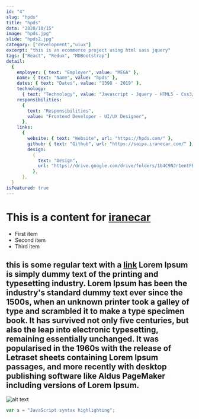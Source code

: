 ```yaml
---
id: "4"
slug: "hpds"
title: "hpds"
data: "2020/10/15"
image: "hpds.jpg"
slide: "hpds2.jpg"
category: ["development","uiux"]
excerpt: "this is an ecommerce project using html sass jquery"
tags: ["React", "Redux", "MDBootstrap"]
detail:
  {
    employer: { text: "Employer", value: "MEGA" },
    name: { text: "Name", value: "hpds" },
    dates: { text: "Dates", value: "1398 - 2019" },
    technology:
      { text: "Technology", value: "Javascript - Jquery - HTML5 - Css3/Sass" },
    responsibilities:
      {
        text: "Responsibilities",
        value: "Frontend Developer - UI/UX Designer",
      },
    links:
      {
        website: { text: "Website", url: "https://hpds.com/" },
        github: { text: "Github", url: "https://saipa.iranecar.com/" },
        design:
          {
            text: "Design",
            url: "https://drive.google.com/drive/folders/1b4C9NJr1entFB_nf6AxxbHPGJ7gVPYVW?usp=sharing",
          },
      },
  }
isFeatured: true
---
```


# This is a content for [iranecar](https://hpds.com)

- First item
- Second item
- Third item

## this is some regular text with a [link](https://hpds.com) Lorem Ipsum is simply dummy text of the printing and typesetting industry. Lorem Ipsum has been the industry's standard dummy text ever since the 1500s, when an unknown printer took a galley of type and scrambled it to make a type specimen book. It has survived not only five centuries, but also the leap into electronic typesetting, remaining essentially unchanged. It was popularised in the 1960s with the release of Letraset sheets containing Lorem Ipsum passages, and more recently with desktop publishing software like Aldus PageMaker including versions of Lorem Ipsum.

![alt text](hpds.jpg)

```javascript
var s = "JavaScript syntax highlighting";
```
